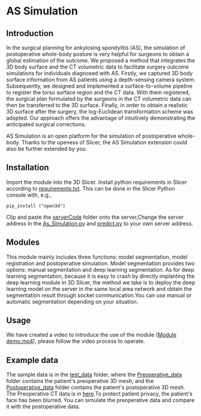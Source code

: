# AS Simulation

## Introduction

In the surgical planning for ankylosing spondylitis (AS), the simulation of postoperative whole-body posture is very helpful for surgeons to obtain a global estimation of the outcome. We proposed a method that integrates the 3D body surface and the CT volumetric data to facilitate surgery outcome simulations for individuals diagnosed with AS. Firstly, we captured 3D body surface information from AS patients using a depth-sensing camera system. Subsequently, we designed and implemented a surface-to-volume pipeline to register the torso surface region and the CT data. With them registered, the surgical plan formulated by the surgeons in the CT volumetric data can then be transferred to the 3D surface. Finally, in order to obtain a realistic 3D surface after the surgery, the log-Euclidean transformation scheme was adopted. Our approach offers the advantage of intuitively demonstrating the anticipated surgical corrections.

AS Simulation is an open platform for the simulation of postoperative whole-body. Thanks to the openess of Slicer, the AS Simulation extension could also be further extended by you.

## Installation

Import the module into the 3D Slicer. Install python requirements in Slicer according to [requirements.txt](https://github.com/szdxhwz/AS-surgery-outcome-simulation/blob/main/requirements.txt).  This can be done in the Slicer Python console with, e.g.,
```
pip_install ("open3d")
```
Clip and paste the [serverCode](https://github.com/szdxhwz/AS-surgery-outcome-simulation/tree/main/serverCode) folder onto the server,Change the server address in the [As_Simulation.py](https://github.com/szdxhwz/AS-surgery-outcome-simulation/blob/main/As_Simulation/As_Simulation.py) and [predict.py](https://github.com/szdxhwz/AS-surgery-outcome-simulation/blob/main/serverCode/SubdivNet-master/predict.py) to your own server address.


## Modules
This module mainly includes three functions: model segmentation, model registration and postoperative simulation. Model segmentation provides two options: manual segmentation and deep learning segmentation. As for deep learning segmentation, because it is easy to crash by directly implanting the deep learning module in 3D Slicer, the method we take is to deploy the deep learning model on the server in the same local area network and obtain the segmentation result through socket communication.You can use manual or automatic segmentation depending on your situation.

## Usage

We have created a video to introduce the use of the module ([Module demo.mp4](https://www.youtube.com/watch?v=03WNj2pbsAs)), please follow the video process to operate.


## Example data
The sample data is in the [test_data](https://github.com/szdxhwz/AS-surgery-outcome-simulation/tree/main/test_data) folder, where the [Preoperative_data](https://github.com/szdxhwz/AS-surgery-outcome-simulation/tree/main/test_data/Preoperative_data) folder contains the patient's preoperative 3D mesh, and the [Postoperative_data](https://github.com/szdxhwz/AS-surgery-outcome-simulation/tree/main/test_data/Preoperative_data) folder contains the patient's postoperative 3D mesh. The Preoperative CT data is in [here](https://drive.google.com/file/d/1EFmzJlFl8DR4SG3KAqznszYpTDYIwsHr/view?usp=sharing).To protect patient privacy, the patient's face has been blurred. You can simulate the preoperative data and compare it with the postoperative data.

